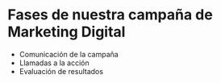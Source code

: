 # Fases de nuestra campaña de Marketing Digital

- Comunicación de la campaña
- Llamadas a la acción
- Evaluación de resultados
